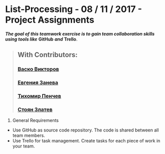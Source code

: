 # List-Processing - 08 / 11 / 2017 - Project Assignments

***The goal of this teamwork exercise is to gain team collaboration skills 
using tools like*** **GitHub** ***and*** **Trello**.

> ## With Contributors:
> ### [Васко Викторов](https://github.com/spzvtbg/List-Processing)
> ### [Евгения Занева](https://github.com/spzvtbg/List-Processing)
> ### [Тихомир Пенчев](https://github.com/spzvtbg/List-Processing)
> ### [Стоян Златев](https://github.com/spzvtbg/List-Processing)

1. General Requirements
- Use GitHub as source code repository. The code is shared between all team members.
- Use Trello for task management. Create tasks for each piece of work in your team.


